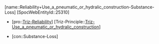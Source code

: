 ﻿---
type: TrizContradiction
aliases:
- Reliability+Use_a_pneumatic_or_hydralic_construction-Substance-Loss
license: CC BY-SA 4.0
copyright: https://github.com/SpocWeb
IsDeleted: false
IsReadOnly: false
Confidential: public
tags: 
- Triz/Contradiction
---
[name::Reliability+Use_a_pneumatic_or_hydralic_construction-Substance-Loss]
[SpocWebEntityId::25310]
+ [pro::[Triz-Reliability](tech/Triz/Parameter/Triz-Reliability.md)]
[Triz-Principle::[Triz-Use_a_pneumatic_or_hydralic_construction](tech/Triz/Principle/Triz-Use_a_pneumatic_or_hydralic_construction.md)]
- [con::Substance-Loss]

